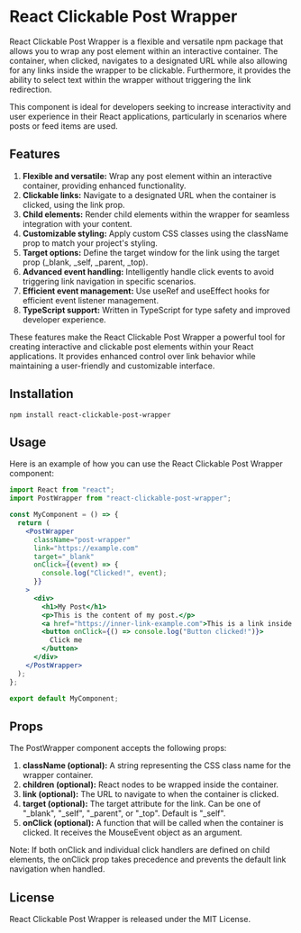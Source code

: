 # React Clickable Post Wrapper

React Clickable Post Wrapper is a flexible and versatile npm package that allows you to wrap any post element within an interactive container. The container, when clicked, navigates to a designated URL while also allowing for any links inside the wrapper to be clickable. Furthermore, it provides the ability to select text within the wrapper without triggering the link redirection.

This component is ideal for developers seeking to increase interactivity and user experience in their React applications, particularly in scenarios where posts or feed items are used.

## Features
1. **Flexible and versatile:** Wrap any post element within an interactive container, providing enhanced functionality.
2. **Clickable links:** Navigate to a designated URL when the container is clicked, using the link prop.
3. **Child elements:** Render child elements within the wrapper for seamless integration with your content.
4. **Customizable styling:** Apply custom CSS classes using the className prop to match your project's styling.
5. **Target options:** Define the target window for the link using the target prop (_blank, _self, _parent, _top).
6. **Advanced event handling:** Intelligently handle click events to avoid triggering link navigation in specific scenarios.
7. **Efficient event management:** Use useRef and useEffect hooks for efficient event listener management.
8. **TypeScript support:** Written in TypeScript for type safety and improved developer experience.

These features make the React Clickable Post Wrapper a powerful tool for creating interactive and clickable post elements within your React applications. It provides enhanced control over link behavior while maintaining a user-friendly and customizable interface.

## Installation
`npm install react-clickable-post-wrapper`

## Usage
Here is an example of how you can use the React Clickable Post Wrapper component:
```jsx
import React from "react";
import PostWrapper from "react-clickable-post-wrapper";

const MyComponent = () => {
  return (
    <PostWrapper
      className="post-wrapper"
      link="https://example.com"
      target="_blank"
      onClick={(event) => {
        console.log("Clicked!", event);
      }}
    >
      <div>
        <h1>My Post</h1>
        <p>This is the content of my post.</p>
        <a href="https://inner-link-example.com">This is a link inside your post</a>
        <button onClick={() => console.log("Button clicked!")}>
          Click me
        </button>
      </div>
    </PostWrapper>
  );
};

export default MyComponent;
```

## Props
The PostWrapper component accepts the following props:

1. **className (optional):** A string representing the CSS class name for the wrapper container.
2. **children (optional):** React nodes to be wrapped inside the container.
3. **link (optional):** The URL to navigate to when the container is clicked.
4. **target (optional):** The target attribute for the link. Can be one of "_blank", "_self", "_parent", or "_top". Default is "_self".
5. **onClick (optional):** A function that will be called when the container is clicked. It receives the MouseEvent object as an argument.

Note: If both onClick and individual click handlers are defined on child elements, the onClick prop takes precedence and prevents the default link navigation when handled.

## License
React Clickable Post Wrapper is released under the MIT License.



